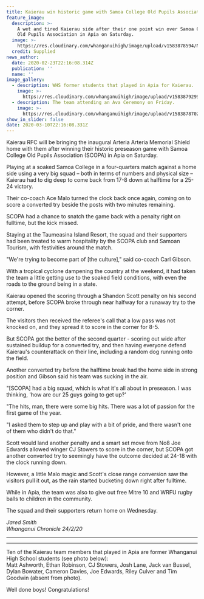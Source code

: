 ```yaml
---
title: Kaierau win historic game with Samoa College Old Pupils Association in Apia
feature_image:
  description: >-
    A wet and tired Kaierau side after their one point win over Samoa College
    Old Pupils Association in Apia on Saturday.
  image: >-
    https://res.cloudinary.com/whanganuihigh/image/upload/v1583878594/News/Kaierau-in-Samoa.-Chron-24.2.20.-Photo-supplied.jpg
  credit: Supplied
news_author:
  date: 2020-02-23T22:16:08.314Z
  publication: ''
  name: ''
image_gallery:
  - description: WHS former students that played in Apia for Kaierau.
    image: >-
      https://res.cloudinary.com/whanganuihigh/image/upload/v1583879299/News/Kaierau_.snip_of_with_boys_names.png
  - description: The team attending an Ava Ceremony on Friday.
    image: >-
      https://res.cloudinary.com/whanganuihigh/image/upload/v1583878702/News/Kaierau_in_Samoa_at_Ava_Ceremony._Chron_24.2.20._Photo_supplied.jpg
show_in_slider: false
date: 2020-03-10T22:16:08.331Z
---
```

Kaierau RFC will be bringing the inaugural Arteria Arteria Memorial Shield home with them after winning their historic preseason game with Samoa College Old Pupils Association (SCOPA) in Apia on Saturday.

Playing at a soaked Samoa College in a four-quarters match against a home side using a very big squad – both in terms of numbers and physical size – Kaierau had to dig deep to come back from 17-8 down at halftime for a 25-24 victory.

Their co-coach Ace Malo turned the clock back once again, coming on to score a converted try beside the posts with two minutes remaining.

SCOPA had a chance to snatch the game back with a penalty right on fulltime, but the kick missed.

Staying at the Taumeasina Island Resort, the squad and their supporters had been treated to warm hospitality by the SCOPA club and Samoan Tourism, with festivities around the match.

"We're trying to become part of [the culture]," said co-coach Carl Gibson.

With a tropical cyclone dampening the country at the weekend, it had taken the team a little getting use to the soaked field conditions, with even the roads to the ground being in a state.

Kaierau opened the scoring through a Shandon Scott penalty on his second attempt, before SCOPA broke through near halfway for a runaway try to the corner.

The visitors then received the referee's call that a low pass was not knocked on, and they spread it to score in the corner for 8-5.

But SCOPA got the better of the second quarter - scoring out wide after sustained buildup for a converted try, and then having everyone defend Kaierau's counterattack on their line, including a random dog running onto the field.

Another converted try before the halftime break had the home side in strong position and Gibson said his team was sucking in the air.

"\[SCOPA] had a big squad, which is what it's all about in preseason. I was thinking, 'how are our 25 guys going to get up?'

"The hits, man, there were some big hits. There was a lot of passion for the first game of the year.

"I asked them to step up and play with a bit of pride, and there wasn't one of them who didn't do that."

Scott would land another penalty and a smart set move from No8 Joe Edwards allowed winger CJ Stowers to score in the corner, but SCOPA got another converted try to seemingly have the outcome decided at 24-18 with the clock running down.

However, a little Malo magic and Scott's close range conversion saw the visitors pull it out, as the rain started bucketing down right after fulltime.

While in Apia, the team was also to give out free Mitre 10 and WRFU rugby balls to children in the community.

The squad and their supporters return home on Wednesday.  

*Jared Smith  
Whanganui Chronicle 24/2/20*

- - -

- - -

Ten of the Kaierau team members that played in Apia are former Whanganui High School students (see photo below):  
Matt Ashworth, Ethan Robinson, CJ Stowers, Josh Lane, Jack van Bussel, Dylan Bowater, Cameron Davies, Joe Edwards, Riley Culver and Tim Goodwin (absent from photo).  

Well done boys!  Congratulations!